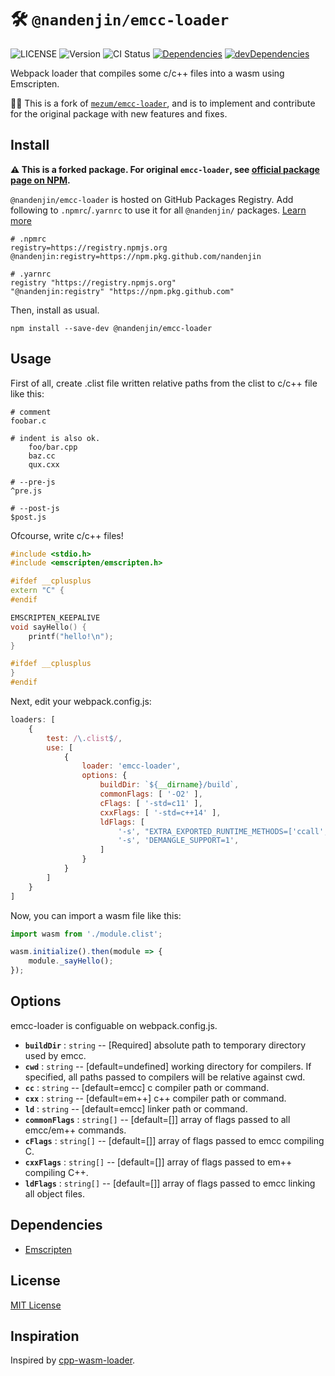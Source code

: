 # 🛠 `@nandenjin/emcc-loader`

![LICENSE](https://img.shields.io/github/license/nandenjin/emcc-loader?style=flat-square)
![Version](https://img.shields.io/github/package-json/v/nandenjin/emcc-loader?style=flat-square)
![CI Status](https://img.shields.io/github/workflow/status/nandenjin/emcc-loader/CI?style=flat-square)
[![Dependencies](https://img.shields.io/david/nandenjin/emcc-loader?style=flat-square)](https://david-dm.org/nandenjin/emcc-loader)
[![devDependencies](https://img.shields.io/david/dev/nandenjin/emcc-loader?style=flat-square)](https://david-dm.org/nandenjin/emcc-loader?type=dev)

Webpack loader that compiles some c/c++ files into a wasm using Emscripten.

🙋‍♂️ This is a fork of [`mezum/emcc-loader`](https://www.npmjs.com/package/emcc-loader), and is to implement and contribute for the original package with new features and fixes.

## Install

**⚠️ This is a forked package. For original `emcc-loader`, see [official package page on NPM](https://www.npmjs.com/package/emcc-loader).**

`@nandenjin/emcc-loader` is hosted on GitHub Packages Registry. Add following to `.npmrc`/`.yarnrc` to use it for all `@nandenjin/` packages. [Learn more](https://docs.github.com/en/free-pro-team@latest/packages/using-github-packages-with-your-projects-ecosystem/configuring-npm-for-use-with-github-packages#installing-a-package)

```env
# .npmrc
registry=https://registry.npmjs.org
@nandenjin:registry=https://npm.pkg.github.com/nandenjin

# .yarnrc
registry "https://registry.npmjs.org"
"@nandenjin:registry" "https://npm.pkg.github.com"
```

Then, install as usual.

```
npm install --save-dev @nandenjin/emcc-loader
```

## Usage
First of all, create .clist file written relative paths from the clist to c/c++ file like this:

```env
# comment
foobar.c

# indent is also ok.
    foo/bar.cpp
    baz.cc
    qux.cxx

# --pre-js
^pre.js

# --post-js
$post.js
```

Ofcourse, write c/c++ files!

```cpp
#include <stdio.h>
#include <emscripten/emscripten.h>

#ifdef __cplusplus
extern "C" {
#endif

EMSCRIPTEN_KEEPALIVE
void sayHello() {
	printf("hello!\n");
}

#ifdef __cplusplus
}
#endif
```

Next, edit your webpack.config.js:

```js
loaders: [
    {
        test: /\.clist$/,
        use: [
            {
                loader: 'emcc-loader',
                options: {
                    buildDir: `${__dirname}/build`,
                    commonFlags: [ '-O2' ],
                    cFlags: [ '-std=c11' ],
                    cxxFlags: [ '-std=c++14' ],
                    ldFlags: [
                        '-s', "EXTRA_EXPORTED_RUNTIME_METHODS=['ccall', 'cwrap']",
                        '-s', 'DEMANGLE_SUPPORT=1',
                    ]
                }
            }
        ]
    }
]
```

Now, you can import a wasm file like this:

```js
import wasm from './module.clist';

wasm.initialize().then(module => {
	module._sayHello();
});
```

## Options
emcc-loader is configuable on webpack.config.js.

- **`buildDir`** : `string`
-- [Required] absolute path to temporary directory used by emcc.
- **`cwd`** : `string`
-- [default=undefined] working directory for compilers. If specified, all paths passed to compilers will be relative against cwd.
- **`cc`** : `string`
-- [default=emcc] c compiler path or command.
- **`cxx`** : `string`
-- [default=em++] c++ compiler path or command.
- **`ld`** : `string`
-- [default=emcc] linker path or command.
- **`commonFlags`** : `string[]`
-- [default=[]] array of flags passed to all emcc/em++ commands.
- **`cFlags`** : `string[]`
-- [default=[]] array of flags passed to emcc compiling C.
- **`cxxFlags`** : `string[]`
-- [default=[]] array of flags passed to em++ compiling C++.
- **`ldFlags`** : `string[]`
-- [default=[]] array of flags passed to emcc linking all object files.

## Dependencies
- [Emscripten](https://emscripten.org/)

## License
[MIT License](/LICENSE)

## Inspiration
Inspired by [cpp-wasm-loader](https://github.com/kobzol/cpp-wasm-loader).
